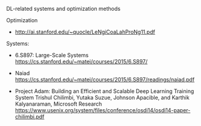 DL-related systems and optimization methods

Optimization

- http://ai.stanford.edu/~quocle/LeNgiCoaLahProNg11.pdf



Systems:


- 6.S897: Large-Scale Systems https://cs.stanford.edu/~matei/courses/2015/6.S897/

 - Naiad https://cs.stanford.edu/~matei/courses/2015/6.S897/readings/naiad.pdf

 - Project Adam: Building an Efficient and Scalable
  Deep Learning Training System
  Trishul Chilimbi, Yutaka Suzue, Johnson Apacible,
  and Karthik Kalyanaraman, Microsoft Research
  https://www.usenix.org/system/files/conference/osdi14/osdi14-paper-chilimbi.pdf
